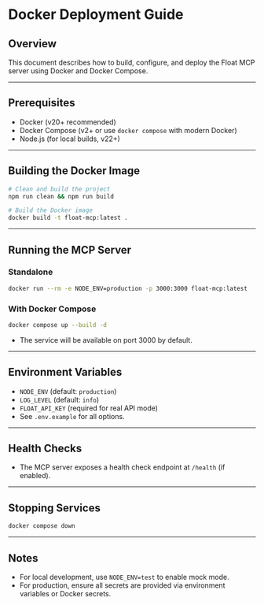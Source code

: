 # Docker Deployment Guide

## Overview

This document describes how to build, configure, and deploy the Float MCP server using Docker and Docker Compose.

---

## Prerequisites

- Docker (v20+ recommended)
- Docker Compose (v2+ or use `docker compose` with modern Docker)
- Node.js (for local builds, v22+)

---

## Building the Docker Image

```sh
# Clean and build the project
npm run clean && npm run build

# Build the Docker image
docker build -t float-mcp:latest .
```

---

## Running the MCP Server

### Standalone

```sh
docker run --rm -e NODE_ENV=production -p 3000:3000 float-mcp:latest
```

### With Docker Compose

```sh
docker compose up --build -d
```

- The service will be available on port 3000 by default.

---

## Environment Variables

- `NODE_ENV` (default: `production`)
- `LOG_LEVEL` (default: `info`)
- `FLOAT_API_KEY` (required for real API mode)
- See `.env.example` for all options.

---

## Health Checks

- The MCP server exposes a health check endpoint at `/health` (if enabled).

---

## Stopping Services

```sh
docker compose down
```

---

## Notes

- For local development, use `NODE_ENV=test` to enable mock mode.
- For production, ensure all secrets are provided via environment variables or Docker secrets. 